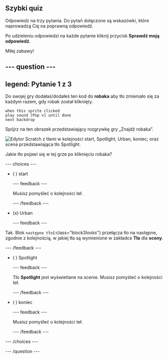 ## Szybki quiz

Odpowiedz na trzy pytania. Do pytań dołączone są wskazówki, które naprowadzą Cię na poprawną odpowiedź.

Po udzieleniu odpowiedzi na każde pytanie kliknij przycisk **Sprawdź moją odpowiedź**.

Miłej zabawy!

--- question ---
---
legend: Pytanie 1 z 3
---

Do swojej gry dodałaś/dodałeś ten kod do **robaka** aby tło zmieniało się za każdym razem, gdy robak został kliknięty.

```blocks3
when this sprite clicked
play sound [Pop v] until done
next backdrop
```

Spójrz na ten obrazek przedstawiający rozgrywkę gry „Znajdź robaka”.

![Edytor Scratch z tłami w kolejności start, Spotlight, Urban, koniec; oraz scena przedstawiająca tło Spotlight.](images/quiz1-backdrops.png)

Jakie tło pojawi się w tej grze po kliknięciu robaka?

--- choices ---

- ( ) start

  --- feedback ---

  Musisz pomyśleć o kolejności teł.

  --- /feedback ---

- (x) Urban

  --- feedback ---

Tak. Blok `następne tło`{:class="block3looks"} przełącza tło na następne, zgodnie z kolejnością, w jakiej tła są wymienione w zakładce **Tła** dla **sceny**.

--- /feedback ---

- ( ) Spotlight

  --- feedback ---

  Tło **Spotlight** jest wyświetlane na scenie. Musisz pomyśleć o kolejności teł.

  --- /feedback ---

- ( ) koniec

  --- feedback ---

  Musisz pomyśleć o kolejności teł.

  --- /feedback ---

--- /choices ---

--- /question ---
